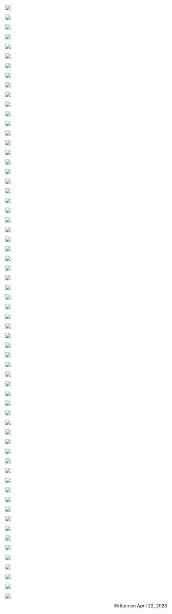 ![](<28(8500154)(1).jpg>)

![](<41.jpg>)

![](<留在心底的声音.jpg>)

![](<微信图片_20230418091944.jpg>)

![](<微信图片_20230418091945.jpg>)

![](<微信图片_20230418091946.jpg>)

![](<微信图片_20230418091947.jpg>)

![](<微信图片_20230418091948.jpg>)

![](<微信图片_20230418103554.jpg>)

![](<微信图片_20230418103555.jpg>)

![](<微信图片_20230418103556.jpg>)

![](<微信图片_20230418103557.jpg>)

![](<微信图片_20230418103558.jpg>)

![](<微信图片_20230418103559.jpg>)

![](<微信图片_20230418103600.jpg>)

![](<微信图片_20230418103601.jpg>)

![](<微信图片_20230418105830.jpg>)

![](<微信图片_20230418105831.jpg>)

![](<微信图片_20230418113841.jpg>)

![](<微信图片_20230418113842.jpg>)

![](<微信图片_20230418113843.jpg>)

![](<微信图片_20230418113844.jpg>)

![](<微信图片_20230418113845.jpg>)

![](<微信图片_20230418113846.jpg>)

![](<微信图片_20230418113847.jpg>)

![](<微信图片_202304180919451.jpg>)

![](<微信图片_202304180919452.jpg>)

![](<微信图片_202304180919461.jpg>)

![](<微信图片_202304180919471.jpg>)

![](<微信图片_202304180919472.jpg>)

![](<微信图片_202304180919481.jpg>)

![](<微信图片_202304181035541.jpg>)

![](<微信图片_202304181035542.jpg>)

![](<微信图片_202304181035551.jpg>)

![](<微信图片_202304181035552.jpg>)

![](<微信图片_202304181035553.jpg>)

![](<微信图片_202304181035554.jpg>)

![](<微信图片_202304181035555.jpg>)

![](<微信图片_202304181035581.jpg>)

![](<微信图片_202304181035582.jpg>)

![](<微信图片_202304181035583.jpg>)

![](<微信图片_202304181035584.jpg>)

![](<微信图片_202304181035591.jpg>)

![](<微信图片_202304181036001.jpg>)

![](<微信图片_202304181036002.jpg>)

![](<微信图片_202304181036011.jpg>)

![](<微信图片_202304181058301.jpg>)

![](<微信图片_202304181138411.jpg>)

![](<微信图片_202304181138421.jpg>)

![](<微信图片_202304181138431.jpg>)

![](<微信图片_202304181138441.jpg>)

![](<微信图片_202304181138451.jpg>)

![](<微信图片_202304181138452.jpg>)

![](<微信图片_202304181138453.jpg>)

![](<微信图片_202304181138461.jpg>)

![](<微信图片_202304181138471.jpg>)

![](<一丛火焰.jpg>)

![](<照片里的经历.jpg>)

![](<走出浮躁.jpg>)

![](<28(8488214)(1).jpg>)

![](<28(8490089)(1).jpg>)

![](<28(8500142)(1).jpg>)


<div class="date">
    <span style="display:block;text-align:right;">
      Written on April 22, 2023
    </span>
</div>
